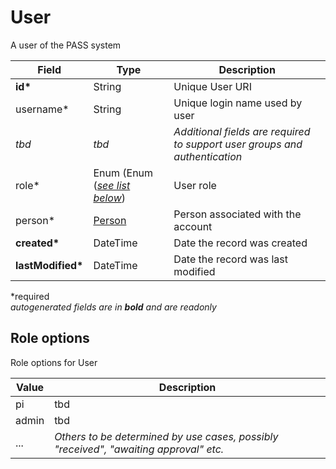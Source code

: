 # User

A user of the PASS system

| Field  		| Type  		| Description |
| ------------- | ------------- | ------------- |
| __id*__ | String | Unique User URI |
| username* | String | Unique login name used by user |
| _tbd_ | _tbd_ | _Additional fields are required to support user groups and authentication_ |
| role* | Enum (Enum ([_see list below_](#role-options)) | User role |
| person* | [Person](Person.md) | Person associated with the account |
| __created*__ | DateTime | Date the record was created |
| __lastModified*__ | DateTime | Date the record was last modified |

*required  
_autogenerated fields are in **bold** and are readonly_

## Role options

Role options for User

| Value  		| Description |
| ------------- | ------------- |
| pi | tbd |
| admin | tbd |
| ... | _Others to be determined by use cases, possibly "received", "awaiting approval" etc._ |
